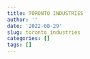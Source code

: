 ```yaml
---
title: TORONTO INDUSTRIES
author: ''
date: '2022-08-29'
slug: toronto_industries
categories: []
tags: []
---
```

